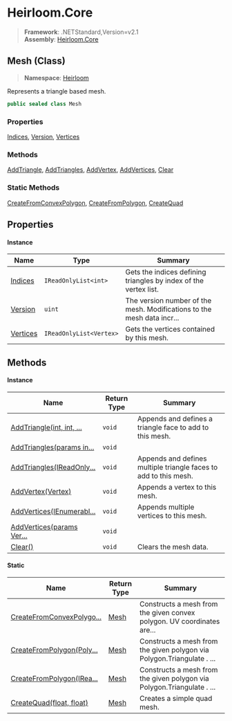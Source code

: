 # Heirloom.Core

> **Framework**: .NETStandard,Version=v2.1  
> **Assembly**: [Heirloom.Core][0]

## Mesh (Class)

> **Namespace**: [Heirloom][0]

Represents a triangle based mesh.

```cs
public sealed class Mesh
```

### Properties

[Indices][1], [Version][2], [Vertices][3]

### Methods

[AddTriangle][4], [AddTriangles][5], [AddVertex][6], [AddVertices][7], [Clear][8]

### Static Methods

[CreateFromConvexPolygon][9], [CreateFromPolygon][10], [CreateQuad][11]

## Properties

#### Instance

| Name          | Type                    | Summary                                                                |
|---------------|-------------------------|------------------------------------------------------------------------|
| [Indices][1]  | `IReadOnlyList<int>`    | Gets the indices defining triangles by index of the vertex list.       |
| [Version][2]  | `uint`                  | The version number of the mesh. Modifications to the mesh data incr... |
| [Vertices][3] | `IReadOnlyList<Vertex>` | Gets the vertices contained by this mesh.                              |

## Methods

#### Instance

| Name                           | Return Type | Summary                                                          |
|--------------------------------|-------------|------------------------------------------------------------------|
| [AddTriangle(int, int, ...][4] | `void`      | Appends and defines a triangle face to add to this mesh.         |
| [AddTriangles(params in...][5] | `void`      |                                                                  |
| [AddTriangles(IReadOnly...][5] | `void`      | Appends and defines multiple triangle faces to add to this mesh. |
| [AddVertex(Vertex)][6]         | `void`      | Appends a vertex to this mesh.                                   |
| [AddVertices(IEnumerabl...][7] | `void`      | Appends multiple vertices to this mesh.                          |
| [AddVertices(params Ver...][7] | `void`      |                                                                  |
| [Clear()][8]                   | `void`      | Clears the mesh data.                                            |

#### Static

| Name                            | Return Type | Summary                                                                |
|---------------------------------|-------------|------------------------------------------------------------------------|
| [CreateFromConvexPolygo...][9]  | [Mesh][12]  | Constructs a mesh from the given convex polygon. UV coordinates are... |
| [CreateFromPolygon(Poly...][10] | [Mesh][12]  | Constructs a mesh from the given polygon via Polygon.Triangulate . ... |
| [CreateFromPolygon(IRea...][10] | [Mesh][12]  | Constructs a mesh from the given polygon via Polygon.Triangulate . ... |
| [CreateQuad(float, float)][11]  | [Mesh][12]  | Creates a simple quad mesh.                                            |

[0]: ../../Heirloom.Core.md
[1]: Mesh/Indices.md
[2]: Mesh/Version.md
[3]: Mesh/Vertices.md
[4]: Mesh/AddTriangle.md
[5]: Mesh/AddTriangles.md
[6]: Mesh/AddVertex.md
[7]: Mesh/AddVertices.md
[8]: Mesh/Clear.md
[9]: Mesh/CreateFromConvexPolygon.md
[10]: Mesh/CreateFromPolygon.md
[11]: Mesh/CreateQuad.md
[12]: Mesh.md
